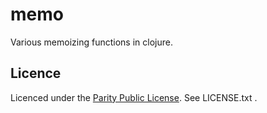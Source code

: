 # memo

Various memoizing functions in clojure.

## Licence
Licenced under the [Parity Public License](https://licensezero.com/licenses/parity).
See LICENSE.txt .

